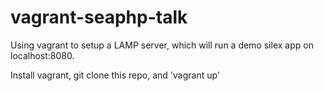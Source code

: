 vagrant-seaphp-talk
===================

Using vagrant to setup a LAMP server, which will run a demo silex app on localhost:8080.

Install vagrant, git clone this repo, and 'vagrant up'
